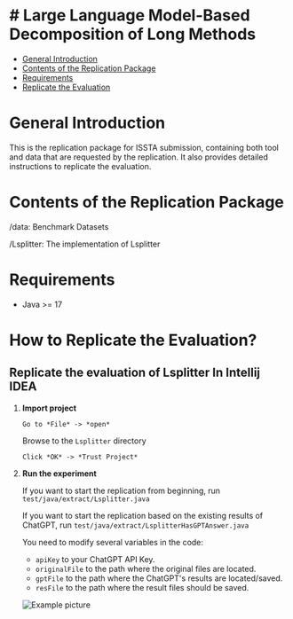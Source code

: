 # # Large Language Model-Based Decomposition of Long Methods

  - [General Introduction](#General-Introduction)
  - [Contents of the Replication Package](#Contents-of-the-Replication-Package)
  - [Requirements](#Requirements)
  - [Replicate the Evaluation](#How-to-Replicate-the-Evaluation)

 # General Introduction

This is the replication package for ISSTA submission, containing both tool and data that are requested by the replication. It also provides detailed instructions to replicate the evaluation.

  # Contents of the Replication Package

  /data: Benchmark Datasets

  /Lsplitter: The implementation of Lsplitter

  # Requirements

  - Java >= 17

  # How to Replicate the Evaluation?

 ## Replicate the evaluation of Lsplitter In Intellij IDEA

   1. **Import project**

      `Go to *File* -> *open*`

      Browse to the `Lsplitter` directory

      `Click *OK* -> *Trust Project*`
  
   2. **Run the experiment**

       If you want to start the replication from beginning, run `test/java/extract/Lsplitter.java` 
       
       If you want to start the replication based on the existing results of ChatGPT, run `test/java/extract/LsplitterHasGPTAnswer.java`
       
       You need to modify several variables in the code:
       
       - `apiKey` to your ChatGPT API Key.
       - `originalFile` to the path where the original files are located.
       - `gptFile` to the path where the ChatGPT's results are located/saved.
       - `resFile` to the path where the result files should be saved.
       
       ![Example picture](https://cdn.sa.net/2023/12/19/9MBWZk82w4nLo5f.png)
